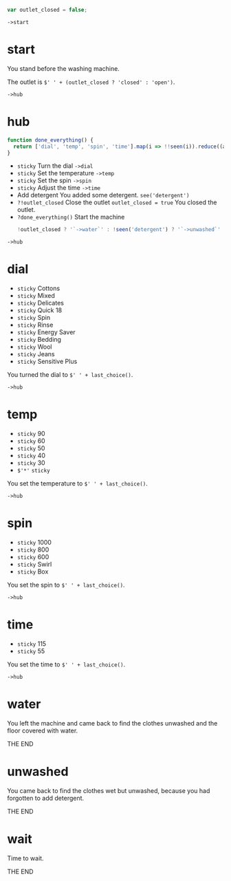 ```js
var outlet_closed = false;
```

`->start`

# start

You stand before the washing machine.

The outlet is `$' ' + (outlet_closed ? 'closed' : 'open')`.

`->hub`

# hub

```js
function done_everything() {
  return ['dial', 'temp', 'spin', 'time'].map(i => !!seen(i)).reduce((a, b) => a && b, true);
}
```

- `sticky` Turn the dial `->dial`
- `sticky` Set the temperature `->temp`
- `sticky` Set the spin `->spin`
- `sticky` Adjust the time `->time`
- Add detergent
    You added some detergent. `see('detergent')`
- `?!outlet_closed` Close the outlet `outlet_closed = true` You closed the outlet.
- `?done_everything()` Start the machine
    ```js ~
    !outlet_closed ? '`->water`' : !seen('detergent') ? '`->unwashed`' : '`->wait`'
    ```

`->hub`

# dial

- `sticky` Cottons
- `sticky` Mixed
- `sticky` Delicates
- `sticky` Quick 18
- `sticky` Spin
- `sticky` Rinse
- `sticky` Energy Saver
- `sticky` Bedding
- `sticky` Wool
- `sticky` Jeans
- `sticky` Sensitive Plus

You turned the dial to `$' ' + last_choice()`.

`->hub`

# temp

- `sticky` 90
- `sticky` 60
- `sticky` 50
- `sticky` 40
- `sticky` 30
- `$'*'` `sticky`

You set the temperature to `$' ' + last_choice()`.

`->hub`

# spin

- `sticky` 1000
- `sticky` 800
- `sticky` 600
- `sticky` Swirl
- `sticky` Box

You set the spin to `$' ' + last_choice()`.

`->hub`

# time

- `sticky` 115
- `sticky` 55

You set the time to `$' ' + last_choice()`.

`->hub`

# water

You left the machine and came back to find the clothes unwashed and the floor covered with water.

THE END

# unwashed

You came back to find the clothes wet but unwashed, because you had forgotten to add detergent.

THE END

# wait

Time to wait.

THE END